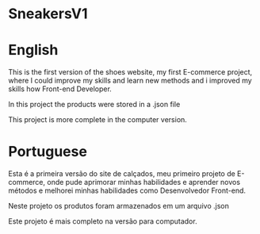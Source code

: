 # SneakersV1

# English
This is the first version of the shoes website, my first E-commerce project, where I could improve my skills and learn new methods and i 
improved my skills how Front-end Developer. 

In this project the products were stored in a .json file

This project is more complete in the computer version.


# Portuguese

Esta é a primeira versão do site de calçados, meu primeiro projeto de E-commerce, onde pude aprimorar minhas habilidades e aprender novos métodos e
melhorei minhas habilidades como Desenvolvedor Front-end.

Neste projeto os produtos foram armazenados em um arquivo .json

Este projeto é mais completo na versão para computador.


